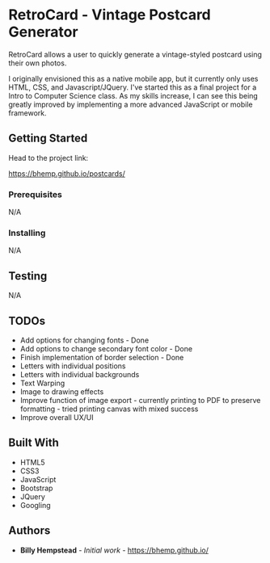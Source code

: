 # RetroCard - Vintage Postcard Generator

RetroCard allows a user to quickly generate a vintage-styled postcard using their own photos.


I originally envisioned this as a native mobile app, but it currently only uses HTML, CSS, and Javascript/JQuery. I've started this as a final project for a Intro to Computer Science class. As my skills increase, I can see this being greatly improved by implementing a more advanced JavaScript or mobile framework.

## Getting Started

Head to the project link:

https://bhemp.github.io/postcards/

### Prerequisites

N/A

### Installing

N/A

## Testing

N/A

## TODOs

* Add options for changing fonts - Done
* Add options to change secondary font color - Done
* Finish implementation of border selection - Done
* Letters with individual positions
* Letters with individual backgrounds
* Text Warping
* Image to drawing effects
* Improve function of image export - currently printing to PDF to preserve formatting - tried printing canvas with mixed success
* Improve overall UX/UI

## Built With

* HTML5
* CSS3
* JavaScript
* Bootstrap
* JQuery
* Googling

## Authors

* **Billy Hempstead** - *Initial work* - https://bhemp.github.io/